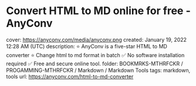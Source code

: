 # Convert HTML to MD online for free - AnyConv

cover: https://anyconv.com/media/anyconv.png
created: January 19, 2022 12:28 AM (UTC)
description: ⭐ AnyConv is a five-star HTML to MD converter ⭐ ️Change html to md format in batch ✅ No software installation required ✅ Free and secure online tool.
folder: BOOKMRKS-MTHRFCKR / PROGAMMING-MTHRFCKR / Markdown / Markdown Tools
tags: markdown, tools
url: https://anyconv.com/html-to-md-converter
